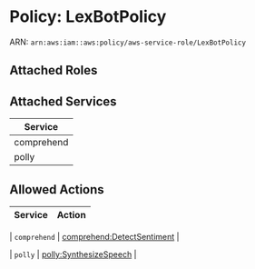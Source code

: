# Policy: LexBotPolicy

ARN: `arn:aws:iam::aws:policy/aws-service-role/LexBotPolicy`

## Attached Roles

## Attached Services

| Service |
|---------|
| comprehend |
| polly |

## Allowed Actions

| Service | Action |
|:-------:|--------|

| `comprehend` | [comprehend:DetectSentiment](../actions.md#comprehend:detectsentiment) |

| `polly` | [polly:SynthesizeSpeech](../actions.md#polly:synthesizespeech) |
